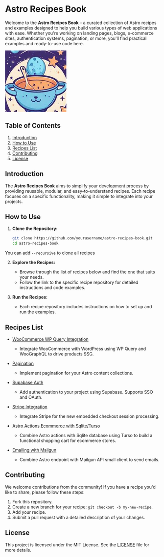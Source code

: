 # Astro Recipes Book
Welcome to the **Astro Recipes Book** – a curated collection of Astro recipes and examples designed to help you build various types of web applications with ease. Whether you're working on landing pages, blogs, e-commerce sites, authentication systems, pagination, or more, you'll find practical examples and ready-to-use code here. 

![Astro Recipes Book Logo](logo.jpeg)

## Table of Contents

1. [Introduction](#introduction)
2. [How to Use](#how-to-use)
3. [Recipes List](#recipes-list)
4. [Contributing](#contributing)
5. [License](#license)

## Introduction

The **Astro Recipes Book** aims to simplify your development process by providing reusable, modular, and easy-to-understand recipes. Each recipe focuses on a specific functionality, making it simple to integrate into your projects.

## How to Use

1. **Clone the Repository:**
    ```bash
    git clone https://github.com/yourusername/astro-recipes-book.git
    cd astro-recipes-book
    ```
You can add `--recursive` to clone all recipes

2. **Explore the Recipes:**
   - Browse through the list of recipes below and find the one that suits your needs.
   - Follow the link to the specific recipe repository for detailed instructions and code examples.

3. **Run the Recipes:**
   - Each recipe repository includes instructions on how to set up and run the examples.

## Recipes List

* [WooCommerce WP Query Integration](https://github.com/daniel-moya/astro-wpquery-recipe)
  - Integrate WooCommerce with WordPress using WP Query and WooGraphQL to drive products SSG.

* [Pagination](https://github.com/daniel-moya/astro-pagination-recipe)
  - Implement pagination for your Astro content collections.

* [Supabase Auth](https://github.com/daniel-moya/astro-supabase-recipe)
  - Add authentication to your project using Supabase. Supports SSO and OAuth.

* [Stripe Integration](https://github.com/daniel-moya/astro-stripe-recipe)
  - Integrate Stripe for the new embedded checkout session processing.

* [Astro Actions Ecommerce with Sqlite/Turso](https://github.com/daniel-moya/astro-actions-ecom-sqlite-recipe)
  - Combine Astro actions with Sqlite database using Turso to build a functional shopping cart for ecommerce stores.

* [Emailing with Mailgun](https://github.com/daniel-moya/astro-mailgun-recipe)
  - Combine Astro endpoint with Mailgun API small client to send emails.

## Contributing

We welcome contributions from the community! If you have a recipe you'd like to share, please follow these steps:

1. Fork this repository.
2. Create a new branch for your recipe: `git checkout -b my-new-recipe`.
3. Add your recipe.
4. Submit a pull request with a detailed description of your changes.

## License

This project is licensed under the MIT License. See the [LICENSE](LICENSE) file for more details.
